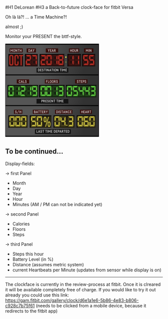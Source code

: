 #H1 DeLorean
#H3 a Back-to-future clock-face for fitbit Versa

Oh là là?! ... a Time Machine?!

almost ;)

Monitor your PRESENT the bttf-style.

<img src="version101/screenshot.png" alt="DeLorean-clockface">

To be continued...
---
Display-fields:

-> first Panel
- Month
- Day
- Year
- Hour
- Minutes (AM / PM can not be indicated yet)

-> second Panel
- Calories
- Floors
- Steps

-> third Panel
- Steps this hour
- Battery Level (in %)
- Distance (assumes metric system)
- current Heartbeats per Minute (updates from sensor while display is on)
---
The clockface is currently in the review-process at fitbit.
Once it is clreared it will be available completely free of charge.
If you would like to try it out already you could use this link: https://gam.fitbit.com/gallery/clock/d6e1a1e6-5b86-4e83-b806-c928c7b75f61
(needs to be clicked from a mobile device, because it redirects to the fitbit app)
